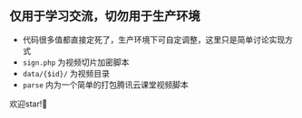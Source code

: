 ## 仅用于学习交流，切勿用于生产环境

- 代码很多值都直接定死了，生产环境下可自定调整，这里只是简单讨论实现方式
- `sign.php` 为视频切片加密脚本  
- `data/{$id}/` 为视频目录
- `parse` 内为一个简单的打包腾讯云课堂视频脚本

欢迎star!👏
